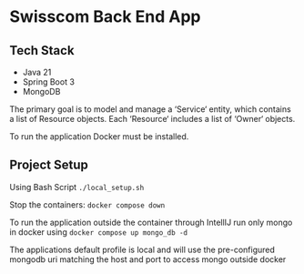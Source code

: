 # Swisscom Back End App

## Tech Stack
- Java 21
- Spring Boot 3
- MongoDB


The primary goal is to model and manage a 
‘Service‘ entity, which contains a list of
Resource objects. 
Each ‘Resource‘ includes a list of ‘Owner‘ objects.

To run the application Docker must be installed.
## Project Setup
Using Bash Script
``./local_setup.sh``

Stop the containers:   ``docker compose down``

To run the application outside the container through IntellIJ
run only mongo in docker using ``docker compose up mongo_db -d``

The applications default profile is local and will use the pre-configured
mongodb uri matching the host and port to access mongo outside
docker